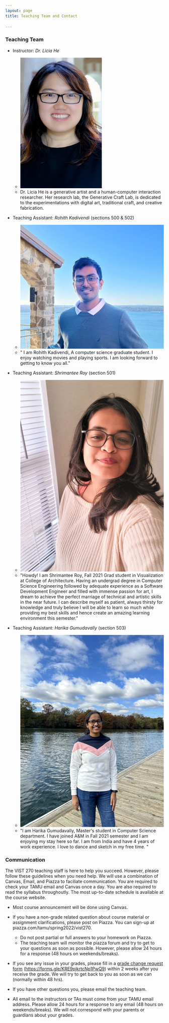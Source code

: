 ```yaml
---
layout: page
title: Teaching Team and Contact

---
```


### Teaching Team 
-  Instructor: *Dr. Licia He* 
	- ![](assets/he_shiqing_100416_051%20-%20Shiqing%20(Licia)%20He_cropped.jpg)
	- Dr. Licia He is a generative artist and a human-computer interaction researcher. Her research lab, the Generative Craft Lab, is dedicated to the experimentations with digital art, traditional craft, and creative fabrication.


	
-  Teaching Assistant: *Rohith Kadivendi* (sections 500 & 502)
	-   ![](assets/IMG_0311.jpg)
	- " I am Rohith Kadivendi, A computer science graduate student. I enjoy watching movies and playing sports. I am looking forward to getting to know you all."



-  Teaching Assistant:  *Shrimantee Roy* (section 501) 
	-  ![](assets/DP.jpg)
	- "Howdy! I am Shrimantee Roy, Fall 2021 Grad student in Visualization at
College of Architecture. Having an undergrad degree in Computer Science
Engineering followed by adequate experience as a Software Development
Engineer and filled with immense passion for art, I dream to achieve the
perfect marriage of technical and artistic skills in the near future. I can
describe myself as patient, always thirsty for knowledge and truly believe I
will be able to learn so much while providing my best skills and hence
create an amazing learning environment this semester."



-   Teaching Assistant: *Harika Gumudavally* (section 503) 
	-   ![](assets/6F48A022-A420-4793-85A8-97B338C0990B.jpeg)
	- "I am Harika Gumudavally, Master's student in Computer Science department. I have joined A&M in Fall 2021 semester and I am enjoying my stay here so far. I am from India and have 4 years of work experience. I love to dance and sketch in my free time. "



### Communication

The VIST 270 teaching staff is here to help you succeed. However, please follow these guidelines when you need help.  We will use a combination of Canvas, Email, and Piazza to faciliate communication. You are required to check your TAMU email and Canvas once a day. You are also required to read the syllabus throughoutly. The most up-to-date schedule is available at the course website. 

- Most course announcement will be done using Canvas. 

- If you have a non-grade related question about course material or assignment clarifications, please post on Piazza. You can sign-up at piazza.com/tamu/spring2022/vist270.  
	- Do not post partial or full answers to your homework on Piazza. 
	- The teaching team will monitor the piazza forum and try to get to your questions as soon as possible. However, please allow 24 hours for a response  (48 hours on weekends/breaks).

-  If you see any issue in your grades, please fill in a [grade change request form](https://forms.gle/KRE9pjkrtcNp1PwQ9) (https://forms.gle/KRE9pjkrtcNp1PwQ9) within 2 weeks after you receive the grade. We will try to get back to you as soon as we can (normally within 48 hrs).  
- If you have other questions you, please email the teaching team. 
-  All email to the instructors or TAs must come from your TAMU email address. Please allow 24 hours for a response to any email (48 hours on weekends/breaks). We will not correspond with your parents or guardians about your grades.

